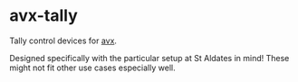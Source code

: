 # avx-tally

Tally control devices for [avx](https://github.com/jamesremuscat/avx).

Designed specifically with the particular setup at St Aldates in mind! These
might not fit other use cases especially well.
